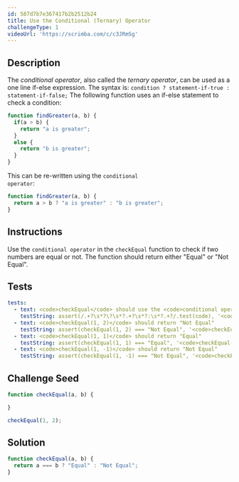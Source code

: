 ```yaml
---
id: 587d7b7e367417b2b2512b24
title: Use the Conditional (Ternary) Operator
challengeType: 1
videoUrl: 'https://scrimba.com/c/c3JRmSg'
---
```


## Description
<section id='description'>
The <dfn>conditional operator</dfn>, also called the <dfn>ternary operator</dfn>, can be used as a one line if-else expression.
The syntax is:
<code>condition ? statement-if-true : statement-if-false;</code>
The following function uses an if-else statement to check a condition:

```js
function findGreater(a, b) {
  if(a > b) {
    return "a is greater";
  }
  else {
    return "b is greater";
  }
}
```

This can be re-written using the <code>conditional operator</code>:

```js
function findGreater(a, b) {
  return a > b ? "a is greater" : "b is greater";
}
```

</section>

## Instructions
<section id='instructions'>
Use the <code>conditional operator</code> in the <code>checkEqual</code> function to check if two numbers are equal or not. The function should return either "Equal" or "Not Equal".
</section>

## Tests
<section id='tests'>

```yml
tests:
  - text: <code>checkEqual</code> should use the <code>conditional operator</code>
    testString: assert(/.+?\s*?\?\s*?.+?\s*?:\s*?.+?/.test(code), '<code>checkEqual</code> should use the <code>conditional operator</code>');
  - text: <code>checkEqual(1, 2)</code> should return "Not Equal"
    testString: assert(checkEqual(1, 2) === "Not Equal", '<code>checkEqual(1, 2)</code> should return "Not Equal"');
  - text: <code>checkEqual(1, 1)</code> should return "Equal"
    testString: assert(checkEqual(1, 1) === "Equal", '<code>checkEqual(1, 1)</code> should return "Equal"');
  - text: <code>checkEqual(1, -1)</code> should return "Not Equal"
    testString: assert(checkEqual(1, -1) === "Not Equal", '<code>checkEqual(1, -1)</code> should return "Not Equal"');
```

</section>

## Challenge Seed
<section id='challengeSeed'>

<div id='js-seed'>

```js
function checkEqual(a, b) {

}

checkEqual(1, 2);
```

</div>



</section>

## Solution
<section id='solution'>

```js
function checkEqual(a, b) {
  return a === b ? "Equal" : "Not Equal";
}
```

</section>
